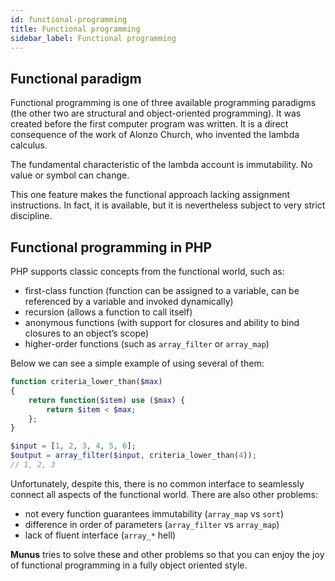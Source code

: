 ```yaml
---
id: functional-programming
title: Functional programming
sidebar_label: Functional programming
---
```


## Functional paradigm

Functional programming is one of three available programming paradigms (the other two are structural and object-oriented programming).
It was created before the first computer program was written. 
It is a direct consequence of the work of Alonzo Church, who invented the lambda calculus.

The fundamental characteristic of the lambda account is immutability. No value or symbol can change.

This one feature makes the functional approach lacking assignment instructions. 
In fact, it is available, but it is nevertheless subject to very strict discipline. 

## Functional programming in PHP

PHP supports classic concepts from the functional world, such as:
 - first-class function (function can be assigned to a variable, can be referenced by a variable and invoked dynamically)
 - recursion (allows a function to call itself)
 - anonymous functions (with support for closures and ability to bind closures to an object’s scope)
 - higher-order functions (such as `array_filter` or `array_map`)
 
Below we can see a simple example of using several of them:

```php
function criteria_lower_than($max)
{
    return function($item) use ($max) {
        return $item < $max;
    };
}

$input = [1, 2, 3, 4, 5, 6];
$output = array_filter($input, criteria_lower_than(4));
// 1, 2, 3
```

Unfortunately, despite this, there is no common interface to seamlessly connect all aspects of the functional world.
There are also other problems:
 - not every function guarantees immutability (`array_map` vs `sort`)
 - difference in order of parameters (`array_filter` vs `array_map`)
 - lack of fluent interface (`array_*` hell)

**Munus** tries to solve these and other problems so that you can enjoy the joy of 
functional programming in a fully object oriented style.
